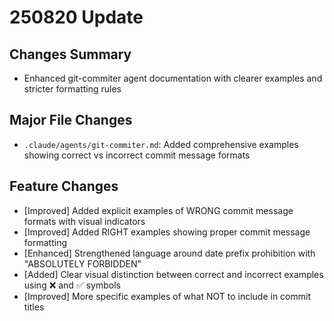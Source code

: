 # 250820 Update

## Changes Summary

- Enhanced git-commiter agent documentation with clearer examples and stricter formatting rules

## Major File Changes

- `.claude/agents/git-commiter.md`: Added comprehensive examples showing correct vs incorrect commit message formats

## Feature Changes

- [Improved] Added explicit examples of WRONG commit message formats with visual indicators
- [Improved] Added RIGHT examples showing proper commit message formatting
- [Enhanced] Strengthened language around date prefix prohibition with "ABSOLUTELY FORBIDDEN"
- [Added] Clear visual distinction between correct and incorrect examples using ❌ and ✅ symbols
- [Improved] More specific examples of what NOT to include in commit titles